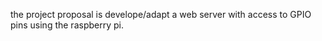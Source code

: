 the project proposal is develope/adapt a web server with access to GPIO pins using the raspberry pi.
